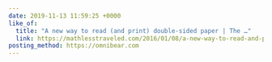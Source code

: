 ```yaml
---
date: 2019-11-13 11:59:25 +0000
like_of:
  title: "A new way to read (and print) double-sided paper | The …"
  link: https://mathlesstraveled.com/2016/01/08/a-new-way-to-read-and-print-double-sided-paper/
posting_method: https://omnibear.com
---
```


